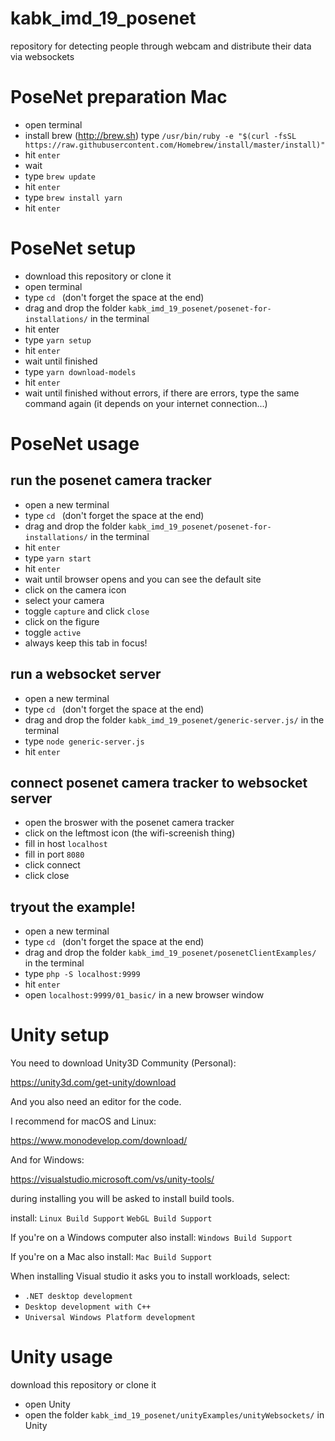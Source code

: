 # kabk_imd_19_posenet
repository for detecting people through webcam and distribute their data via websockets

# PoseNet preparation Mac
- open terminal
- install brew (http://brew.sh) type `/usr/bin/ruby -e "$(curl -fsSL https://raw.githubusercontent.com/Homebrew/install/master/install)"`
- hit `enter`
- wait
- type `brew update`
- hit `enter`
- type `brew install yarn`
- hit `enter`

# PoseNet setup
- download this repository or clone it
- open terminal
- type `cd ` (don't forget the space at the end)
- drag and drop the folder `kabk_imd_19_posenet/posenet-for-installations/` in the terminal
- hit enter
- type `yarn setup`
- hit `enter`
- wait until finished
- type `yarn download-models`
- hit `enter`
- wait until finished without errors, if there are errors, type the same command again (it depends on your internet connection...)

# PoseNet usage
## run the posenet camera tracker
- open a new terminal
- type `cd ` (don't forget the space at the end)
- drag and drop the folder `kabk_imd_19_posenet/posenet-for-installations/` in the terminal
- hit `enter`
- type `yarn start`
- hit `enter`
- wait until browser opens and you can see the default site
- click on the camera icon
- select your camera
- toggle `capture` and click `close`
- click on the figure
- toggle `active`
- always keep this tab in focus!

## run a websocket server
- open a new terminal
- type `cd ` (don't forget the space at the end)
- drag and drop the folder `kabk_imd_19_posenet/generic-server.js/` in the terminal
- type `node generic-server.js`
- hit `enter`

## connect posenet camera tracker to websocket server
- open the broswer with the posenet camera tracker
- click on the leftmost icon (the wifi-screenish thing)
- fill in host `localhost`
- fill in port `8080`
- click connect
- click close

## tryout the example!
- open a new terminal
- type `cd ` (don't forget the space at the end)
- drag and drop the folder `kabk_imd_19_posenet/posenetClientExamples/` in the terminal
- type `php -S localhost:9999`
- hit `enter`
- open `localhost:9999/01_basic/` in a new browser window


# Unity setup

You need to download Unity3D Community (Personal):

https://unity3d.com/get-unity/download

And you also need an editor for the code.

I recommend for macOS and Linux:

https://www.monodevelop.com/download/

And for Windows:

https://visualstudio.microsoft.com/vs/unity-tools/

during installing you will be asked to install build tools.

install:
`Linux Build Support`
`WebGL Build Support`

If you're on a Windows computer also install:
`Windows Build Support`

If you're on a Mac also install:
`Mac Build Support`

When installing Visual studio it asks you to install workloads, select:
- `.NET desktop development`
- `Desktop development with C++`
- `Universal Windows Platform development`

# Unity usage

download this repository or clone it

- open Unity
- open the folder `kabk_imd_19_posenet/unityExamples/unityWebsockets/` in Unity
